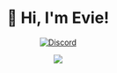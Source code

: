 <h1 align="center">👋 Hi, I'm Evie!</h1>

<p align="center">
<a href="https://discord.gg/Hkt4Ef5wQV">
<img alt="Discord" src="https://discordapp.com/api/guilds/872452467810517023/widget.png?style=shield">
</a>

<p align="center">
  <img src="https://discord.c99.nl/widget/theme-2/871802494295101480.png">
</p>
